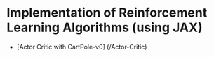 # Implementation of Reinforcement Learning Algorithms (using JAX)
- [Actor Critic with CartPole-v0] (/Actor-Critic)
